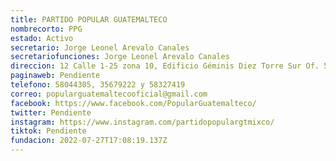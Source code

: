 ```yaml
---
title: PARTIDO POPULAR GUATEMALTECO
nombrecorto: PPG
estado: Activo
secretario: Jorge Leonel Arevalo Canales
secretariofunciones: Jorge Leonel Arevalo Canales
direccion: 12 Calle 1-25 zona 10, Edificio Géminis Diez Torre Sur Of. 513
paginaweb: Pendiente
telefono: 58044305, 35679222 y 58327419
correo: popularguatemaltecooficial@gmail.com
facebook: https://www.facebook.com/PopularGuatemalteco/
twitter: Pendiente
instagram: https://www.instagram.com/partidopopulargtmixco/
tiktok: Pendiente
fundacion: 2022-07-27T17:08:19.137Z
---
```

